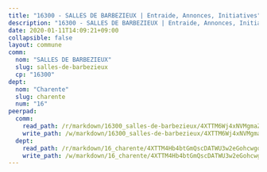 ```yaml
---
title: "16300 - SALLES DE BARBEZIEUX | Entraide, Annonces, Initiatives"
description: "16300 - SALLES DE BARBEZIEUX | Entraide, Annonces, Initiatives"
date: 2020-01-11T14:09:21+09:00
collapsible: false
layout: commune
comm:
  nom: "SALLES DE BARBEZIEUX"
  slug: salles-de-barbezieux
  cp: "16300"
dept:
  nom: "Charente"
  slug: charente
  num: "16"
peerpad:
  comm:
    read_path: /r/markdown/16300_salles-de-barbezieux/4XTTM6Wj4xNVMgmaZMoGkCh6djjTe7nPn1essNauFkWRVduyE
    write_path: /w/markdown/16300_salles-de-barbezieux/4XTTM6Wj4xNVMgmaZMoGkCh6djjTe7nPn1essNauFkWRVduyE-K3TgUF5nAiPh4sLoye96DPodeDx9BMAfxxqc2SRENRmS1Suy5tvNDHNDDUCi6tw1Cvcf4yPDFhmFPKPYW4SX4yrieA275tQSmeUamcBQ1vud48jnBhapCV5n2foyULN62wY5Kim2
  dept:
    read_path: /r/markdown/16_charente/4XTTM4Hb4btGmQscDATWU3w2eGohcwgqasCDtGWVahJnAEsq8
    write_path: /w/markdown/16_charente/4XTTM4Hb4btGmQscDATWU3w2eGohcwgqasCDtGWVahJnAEsq8-K3TgU9zhAjxEMbYrSr9VB24idAgS7xBryN3TjEsJmsrToRfRc8PWUu9zDXmtMXWLR7TNqZhAPJFsnJ4QbuWpLJvHpyW2q8LZxtsaakTfiMdj4HFsc11ZXzpn4aT8zYKZzSLwV1CA
---
```


